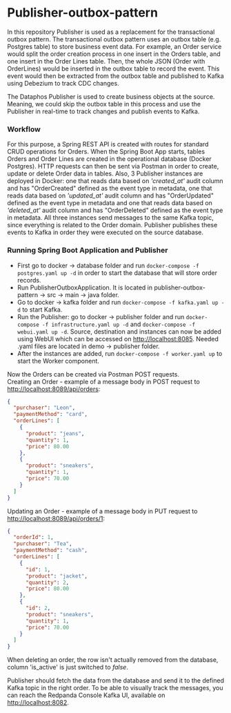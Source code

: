 # Publisher-outbox-pattern

In this repository Publisher is used as a replacement for the transactional outbox pattern.
The transactional outbox pattern uses an outbox table (e.g. Postgres table) to store business event data.
For example, an Order service would split the order creation process in one insert in the Orders table,
and one insert in the Order Lines table. Then, the whole JSON (Order with OrderLines) would be inserted in the outbox
table to record the event.
This event would then be extracted from the outbox table and published to Kafka using Debezium to track CDC changes.

The Dataphos Publisher is used to create business objects at the source. Meaning, we could skip
the outbox table in this process and use the Publisher in real-time to track changes and publish events to Kafka.

### Workflow

For this purpose, a Spring REST API is created with routes for standard CRUD operations for Orders. When the Spring Boot
App starts, tables Orders and
Order Lines are created in the operational database (Docker Postgres). HTTP requests can then be sent
via Postman in order to create, update or delete Order data in tables. Also, 3 Publisher instances are deployed in
Docker: one that reads data based on
_'created_at'_ audit column and has "OrderCreated" defined as the event type in metadata, one that reads data based
on _'updated_at'_ audit column and has
"OrderUpdated" defined as the event type in metadata and one that reads data based on _'deleted_at'_ audit column and
has "OrderDeleted" defined as the event type in metadata.
All three instances send messages to the same Kafka topic, since everything is related to the Order domain. Publisher
publishes these events to Kafka in order they
were executed on the source database.

### Running Spring Boot Application and Publisher

- First go to docker &rarr; database folder and run `docker-compose -f postgres.yaml up -d` in order to start the
  database that will store order records.
- Run PublisherOutboxApplication. It is located in publisher-outbox-pattern &rarr; src &rarr; main &rarr; java folder.
- Go to docker &rarr; kafka folder and run `docker-compose -f kafka.yaml up -d` to start Kafka.
- Run the Publisher: go to docker &rarr; publisher folder and run `docker-compose -f infrastructure.yaml up -d`
  and `docker-compose -f webui.yaml up -d`.
  Source, destination and instances can now be added using WebUI which can be accessed on [http://localhost:8085]().
  Needed .yaml files are located in demo &rarr; publisher folder.
- After the instances are added, run `docker-compose -f worker.yaml up` to start the Worker component.

Now the Orders can be created via Postman POST requests.  
Creating an Order - example of a message body in POST request to [http://localhost:8089/api/orders]():

```json
{
  "purchaser": "Leon",
  "paymentMethod": "card",
  "orderLines": [
    {
      "product": "jeans",
      "quantity": 1,
      "price": 80.00
    },
    {
      "product": "sneakers",
      "quantity": 1,
      "price": 70.00
    }
  ]
}
```

Updating an Order - example of a message body in PUT request to [http://localhost:8089/api/orders/1]():

```json
{
  "orderId": 1,
  "purchaser": "Tea",
  "paymentMethod": "cash",
  "orderLines": [
    {
      "id": 1,
      "product": "jacket",
      "quantity": 2,
      "price": 80.00
    },
    {
      "id": 2,
      "product": "sneakers",
      "quantity": 1,
      "price": 70.00
    }
  ]
}
```

When deleting an order, the row isn't actually removed from the database, column 'is_active' is just switched to _false_.

Publisher should fetch the data from the database and send it to the defined Kafka topic in the right order. To be able
to visually track the messages, you can reach the Redpanda Console Kafka UI, available on [http://localhost:8082]().